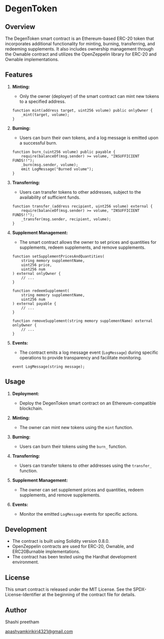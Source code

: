# DegenToken 

## Overview

The DegenToken smart contract is an Ethereum-based ERC-20 token that incorporates additional functionality for minting, burning, transferring, and redeeming supplements. It also includes ownership management through the Ownable contract and utilizes the OpenZeppelin library for ERC-20 and Ownable implementations.

## Features

1. **Minting:**
   - Only the owner (deployer) of the smart contract can mint new tokens to a specified address.

   ```solidity
   function mint(address target, uint256 volume) public onlyOwner {
       _mint(target, volume);
   }
   ```

2. **Burning:**
   - Users can burn their own tokens, and a log message is emitted upon a successful burn.

   ```solidity
   function burn_(uint256 volume) public payable {
       require(balanceOf(msg.sender) >= volume, "INSUFFICIENT FUNDS!!");
       _burn(msg.sender, volume);
       emit LogMessage("Burned volume");
   }
   ```

3. **Transferring:**
   - Users can transfer tokens to other addresses, subject to the availability of sufficient funds.

   ```solidity
   function transfer_(address recipient, uint256 volume) external {
       require(balanceOf(msg.sender) >= volume, "INSUFFICIENT FUNDS!!");
       _transfer(msg.sender, recipient, volume);
   }
   ```

4. **Supplement Management:**
   - The smart contract allows the owner to set prices and quantities for supplements, redeem supplements, and remove supplements.

   ```solidity
   function setSupplementPricesAndQuantities(
       string memory supplementName,
       uint256 price,
       uint256 num
   ) external onlyOwner {
       // ...
   }

   function redeemSupplement(
       string memory supplementName,
       uint256 num
   ) external payable {
       // ...
   }

   function removeSupplement(string memory supplementName) external onlyOwner {
       // ...
   }
   ```

5. **Events:**
   - The contract emits a log message event (`LogMessage`) during specific operations to provide transparency and facilitate monitoring.

   ```solidity
   event LogMessage(string message);
   ```

## Usage

1. **Deployment:**
   - Deploy the DegenToken smart contract on an Ethereum-compatible blockchain.

2. **Minting:**
   - The owner can mint new tokens using the `mint` function.

3. **Burning:**
   - Users can burn their tokens using the `burn_` function.

4. **Transferring:**
   - Users can transfer tokens to other addresses using the `transfer_` function.

5. **Supplement Management:**
   - The owner can set supplement prices and quantities, redeem supplements, and remove supplements.

6. **Events:**
   - Monitor the emitted `LogMessage` events for specific actions.

## Development

- The contract is built using Solidity version 0.8.0.
- OpenZeppelin contracts are used for ERC-20, Ownable, and ERC20Burnable implementations.
- The contract has been tested using the Hardhat development environment.

## License

This smart contract is released under the MIT License. See the SPDX-License-Identifier at the beginning of the contract file for details.

## Author 

Shashi preetham

apashyamkirikiri4321@gmail.com
